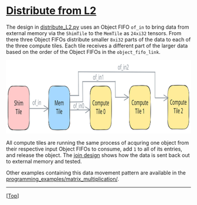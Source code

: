 <!---//===- README.md ---------------------------------------*- Markdown -*-===//
//
// This file is licensed under the Apache License v2.0 with LLVM Exceptions.
// See https://llvm.org/LICENSE.txt for license information.
// SPDX-License-Identifier: Apache-2.0 WITH LLVM-exception
//
// Copyright (C) 2024, Advanced Micro Devices, Inc.
// 
//===----------------------------------------------------------------------===//-->

# <ins>Distribute from L2</ins>

The design in [distribute_L2.py](./distribute_L2.py) uses an Object FIFO `of_in` to bring data from external memory via the `ShimTile` to the `MemTile` as `24xi32` tensors. From there three Object FIFOs distribute smaller `8xi32` parts of the data to each of the three compute tiles. Each tile receives a different part of the larger data based on the order of the Object FIFOs in the `object_fifo_link`.

<img src="../../../assets/DistributeL2.svg" height=200 width="700">

All compute tiles are running the same process of acquring one object from their respective input Object FIFOs to consume, add `1` to all of its entries, and release the object. The [join design](../05_join_L2/) shows how the data is sent back out to external memory and tested.

Other examples containing this data movement pattern are available in the [programming_examples/matrix_multiplication/](../../../../programming_examples/basic/matrix_multiplication/).

-----
[[Top](..)]
